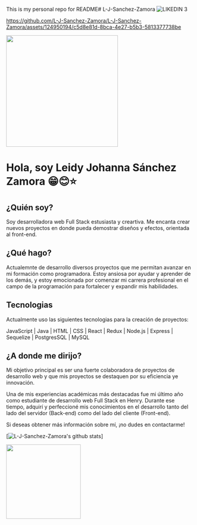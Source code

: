 This is my personal repo for README#   L - J - S a n c h e z - Z a m o r a 
![LIKEDIN 3](https://github.com/L-J-Sanchez-Zamora/L-J-Sanchez-Zamora/assets/124950194/406a50f4-5f5c-44bc-9204-517bfc91cff8)

https://github.com/L-J-Sanchez-Zamora/L-J-Sanchez-Zamora/assets/124950194/c5d8e81d-8bca-4e27-b5b3-5813377738be
<div id="header" aling="center"> 
  <img  src="[https://github.com/L-J-Sanchez-Zamora/L-J-Sanchez-Zamora/assets/124950194/c5d8e81d-8bca-4e27-b5b3-5813377738be](https://github.com/L-J-Sanchez-Zamora/L-J-Sanchez-Zamora/assets/124950194/6cc0dc80-399f-4f3f-ba69-8f3ed1f2705a)" width="300"/>

<h1 >Hola, soy Leidy Johanna Sánchez Zamora 😁😊⭐</h1>

<h2>¿Quién soy?</h2>

Soy desarrolladora web Full Stack estusiasta y creartiva. Me encanta crear nuevos proyectos en donde pueda demostrar diseños y efectos, orientada al front-end.  

</div>

<h2>¿Qué hago?</h2>

Actualemnte de desarrollo diversos proyectos que me permitan avanzar en mi formación como programadora.
Estoy ansiosa por ayudar y aprender de los demás, y estoy emocionada por comenzar mi carrera profesional en el campo de la programación para fortalecer y expandir mis habilidades.

<h2>Tecnologias</h2>

Actualmente uso las siguientes tecnologias para  la creación de proyectos:

JavaScript | Java | HTML | CSS | React | Redux | Node.js | Express | Sequelize | PostgresSQL | MySQL 

<h2>¿A donde me dirijo?</h2>

Mi objetivo principal es ser una fuerte colaboradora de proyectos de desarrollo web y que  mis proyectos se destaquen por su eficiencia ye innovación. 

Una de mis experiencias académicas más destacadas fue mi último año como estudiante de desarrollo web Full Stack en Henry. Durante ese tiempo, adquirí y perfeccioné mis conocimientos en el desarrollo tanto del lado del servidor (Back-end) como del lado del cliente (Front-end).

Si deseas obtener más información sobre mí, ¡no dudes en contactarme!


[![L-J-Sanchez-Zamora's github stats](https://github-readme-stats.vercel.app/api?username=L-J-Sanchez-Zamora)]


 <img src="https://media.tenor.com/8tr_CU6730MAAAAC/web-dev-website-development.gif" width="200"/>
 
